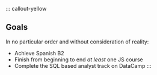 ::: callout-yellow
## Goals

In no particular order and without consideration of reality:

* Achieve Spanish B2
* Finish from beginning to end *at least* one JS course
* Complete the SQL based analyst track on DataCamp
:::